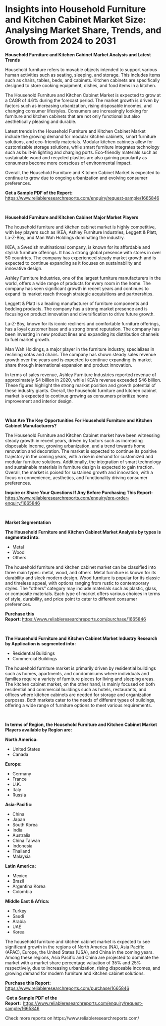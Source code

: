 <p><h1>Insights into Household Furniture and Kitchen Cabinet Market Size: Analysing Market Share, Trends, and Growth from 2024 to 2031</h1></p><p><strong>Household Furniture and Kitchen Cabinet Market Analysis and Latest Trends</strong></p>
<p><p>Household furniture refers to movable objects intended to support various human activities such as seating, sleeping, and storage. This includes items such as chairs, tables, beds, and cabinets. Kitchen cabinets are specifically designed to store cooking equipment, dishes, and food items in a kitchen.</p><p>The Household Furniture and Kitchen Cabinet Market is expected to grow at a CAGR of 4.6% during the forecast period. The market growth is driven by factors such as increasing urbanization, rising disposable incomes, and changing consumer lifestyles. Consumers are increasingly looking for furniture and kitchen cabinets that are not only functional but also aesthetically pleasing and durable.</p><p>Latest trends in the Household Furniture and Kitchen Cabinet Market include the growing demand for modular kitchen cabinets, smart furniture solutions, and eco-friendly materials. Modular kitchen cabinets allow for customizable storage solutions, while smart furniture integrates technology such as built-in lighting and charging ports. Eco-friendly materials such as sustainable wood and recycled plastics are also gaining popularity as consumers become more conscious of environmental impact.</p><p>Overall, the Household Furniture and Kitchen Cabinet Market is expected to continue to grow due to ongoing urbanization and evolving consumer preferences.</p></p>
<p><strong>Get a Sample PDF of the Report:&nbsp;</strong> <a href="https://www.reliableresearchreports.com/enquiry/request-sample/1665846">https://www.reliableresearchreports.com/enquiry/request-sample/1665846</a></p>
<p>&nbsp;</p>
<p><strong>Household Furniture and Kitchen Cabinet Major Market Players</strong></p>
<p><p>The household furniture and kitchen cabinet market is highly competitive, with key players such as IKEA, Ashley Furniture Industries, Leggett & Platt, La-Z-Boy, and Man Wah Holdings dominating the industry. </p><p>IKEA, a Swedish multinational company, is known for its affordable and stylish furniture offerings. It has a strong global presence with stores in over 50 countries. The company has experienced steady market growth and is expected to continue expanding as it focuses on sustainability and innovative design.</p><p>Ashley Furniture Industries, one of the largest furniture manufacturers in the world, offers a wide range of products for every room in the home. The company has seen significant growth in recent years and continues to expand its market reach through strategic acquisitions and partnerships.</p><p>Leggett & Platt is a leading manufacturer of furniture components and bedding products. The company has a strong market presence and is focusing on product innovation and diversification to drive future growth.</p><p>La-Z-Boy, known for its iconic recliners and comfortable furniture offerings, has a loyal customer base and a strong brand reputation. The company has been investing in new product lines and expanding its distribution channels to fuel market growth.</p><p>Man Wah Holdings, a major player in the furniture industry, specializes in reclining sofas and chairs. The company has shown steady sales revenue growth over the years and is expected to continue expanding its market share through international expansion and product innovation.</p><p>In terms of sales revenue, Ashley Furniture Industries reported revenue of approximately $4 billion in 2020, while IKEA's revenue exceeded $46 billion. These figures highlight the strong market position and growth potential of these industry giants. Overall, the household furniture and kitchen cabinet market is expected to continue growing as consumers prioritize home improvement and interior design.</p></p>
<p>&nbsp;</p>
<p><strong>What Are The Key Opportunities For Household Furniture and Kitchen Cabinet Manufacturers?</strong></p>
<p><p>The Household Furniture and Kitchen Cabinet market have been witnessing steady growth in recent years, driven by factors such as increasing disposable income, growing urbanization, and a trend towards home renovation and decoration. The market is expected to continue its positive trajectory in the coming years, with a rise in demand for customized and modular furniture solutions. Additionally, the integration of smart technology and sustainable materials in furniture design is expected to gain traction. Overall, the market is poised for sustained growth and innovation, with a focus on convenience, aesthetics, and functionality driving consumer preferences.</p></p>
<p><strong>Inquire or Share Your Questions If Any Before Purchasing This Report:</strong> <a href="https://www.reliableresearchreports.com/enquiry/pre-order-enquiry/1665846">https://www.reliableresearchreports.com/enquiry/pre-order-enquiry/1665846</a></p>
<p>&nbsp;</p>
<p><strong>Market Segmentation</strong></p>
<p><strong>The Household Furniture and Kitchen Cabinet Market Analysis by types is segmented into:</strong></p>
<p><ul><li>Metal</li><li>Wood</li><li>Others</li></ul></p>
<p><p>The household furniture and kitchen cabinet market can be classified into three main types: metal, wood, and others. Metal furniture is known for its durability and sleek modern design. Wood furniture is popular for its classic and timeless appeal, with options ranging from rustic to contemporary styles. The "others" category may include materials such as plastic, glass, or composite materials. Each type of market offers various choices in terms of style, durability, and price point to cater to different consumer preferences.</p></p>
<p><strong>Purchase this Report:&nbsp;</strong><a href="https://www.reliableresearchreports.com/purchase/1665846">https://www.reliableresearchreports.com/purchase/1665846</a></p>
<p>&nbsp;</p>
<p><strong>The Household Furniture and Kitchen Cabinet Market Industry Research by Application is segmented into:</strong></p>
<p><ul><li>Residential Buildings</li><li>Commercial Buildings</li></ul></p>
<p><p>The household furniture market is primarily driven by residential buildings such as homes, apartments, and condominiums where individuals and families require a variety of furniture pieces for living and sleeping areas. The kitchen cabinet market, on the other hand, is mainly focused on both residential and commercial buildings such as hotels, restaurants, and offices where kitchen cabinets are needed for storage and organization purposes. Both markets cater to the needs of different types of buildings, offering a wide range of furniture options to meet various requirements.</p></p>
<p>&nbsp;</p>
<p><strong>In terms of Region, the Household Furniture and Kitchen Cabinet Market Players available by Region are:</strong></p>
<p>
    <p> <strong> North America: </strong>
        <ul>
            <li>United States</li>
            <li>Canada</li>
        </ul>
        </p> 
    <p> <strong> Europe: </strong>
        <ul>
            <li>Germany</li>
            <li>France</li>
            <li>U.K.</li>
            <li>Italy</li>
            <li>Russia</li>
        </ul>
        </p> 
    <p> <strong> Asia-Pacific: </strong>
        <ul>
            <li>China</li>
            <li>Japan</li>
            <li>South Korea</li>
            <li>India</li>
            <li>Australia</li>
            <li>China Taiwan</li>
            <li>Indonesia</li>
            <li>Thailand</li>
            <li>Malaysia</li>
        </ul>
        </p> 
    <p> <strong> Latin America: </strong>
        <ul>
            <li>Mexico</li>
            <li>Brazil</li>
            <li>Argentina Korea</li>
            <li>Colombia</li>
        </ul>
        </p> 
    <p> <strong> Middle East & Africa: </strong>
        <ul>
            <li>Turkey</li>
            <li>Saudi</li>
            <li>Arabia</li>
            <li>UAE</li>
            <li>Korea</li>
        </ul>
    </p>
    </p>
<p><p>The household furniture and kitchen cabinet market is expected to see significant growth in the regions of North America (NA), Asia Pacific (APAC), Europe, the United States (USA), and China in the coming years. Among these regions, Asia Pacific and China are projected to dominate the market with a market share percentage valuation of 35% and 25% respectively, due to increasing urbanization, rising disposable incomes, and growing demand for modern furniture and kitchen cabinet solutions.</p></p>
<p><strong>Purchase this Report: </strong><a href="https://www.reliableresearchreports.com/purchase/1665846">https://www.reliableresearchreports.com/purchase/1665846</a></p>
<p>&nbsp;<strong>Get a Sample PDF of the Report:&nbsp;&nbsp;</strong><a href="https://www.reliableresearchreports.com/enquiry/request-sample/1665846">https://www.reliableresearchreports.com/enquiry/request-sample/1665846</a></p>
<p><strong></strong></p>
<p>Check more reports on https://www.reliableresearchreports.com/</p>